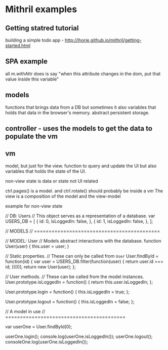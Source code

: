 # Mithril examples

## Getting statred tutorial

building a simple todo app -
http://lhorie.github.io/mithril/getting-started.html

## SPA example


all m.withAttr does is say "when this attribute changes in the dom, put that value inside this variable"



models  
------
  functions that brings data from a DB
  but sometimes it also variables that holds that data
  in the browser's memory.
  abstract persistent storage.

controller - uses the models to get the data to populate the vm
----------

vm 
--
  model, but just for the view. 
  function to query and update the UI
  but also variables that holds the state of the UI.

non-view state is data or state not UI related

ctrl.pages() is a model. and ctrl.rotate() should probably be inside a vm
The view is a composition of the model and the view-model

example for non-view state

// DB: Users
// This object serves as a representation of a database.
var USERS_DB = [
  {
    id: 0,
    isLoggedIn: false,
  },
  {
    id: 1,
    isLoggedIn: false,
  },
];

// MODELS
// ===========================================

// MODEL: User
// Models abstract interactions with the database.
function User(user) { this.user = user; }

// Static properties.
// These can only be called from `User`
User.findById = function(id) {
  var user = USERS_DB.filter(function(user) { return user.id === id; })[0];
  return new User(user);
};

// User methods.
// These can be called from the model instances.
User.prototype.isLoggedIn = function() {
  return this.user.isLoggedIn;
};

User.prototype.login = function() {
  this.isLoggedIn = true;
};

User.prototype.logout = function() {
  this.isLoggedIn = false;
};

// A model in use
// =========================================

var userOne = User.findById(0);

userOne.login();
console.log(userOne.isLoggedIn());
userOne.logout();
consoleOne.log(userOne.isLoggedIn());
